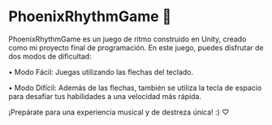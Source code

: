 # PhoenixRhythmGame 🎹

PhoenixRhythmGame es un juego de ritmo construido en Unity, creado como mi proyecto final de programación. En este juego, puedes disfrutar de dos modos de dificultad:

• Modo Fácil: Juegas utilizando las flechas del teclado.

• Modo Difícil: Además de las flechas, también se utiliza la tecla de espacio para desafiar tus habilidades a una velocidad más rápida.

¡Prepárate para una experiencia musical y de destreza única! :) ♡

